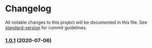 # Changelog

All notable changes to this project will be documented in this file. See
[standard-version](https://github.com/conventional-changelog/standard-version)
for commit guidelines.

### [1.0.1](https://github.com/codingwithmanny/nodets-base/compare/v2.0.0...v1.0.1) (2020-07-06)
